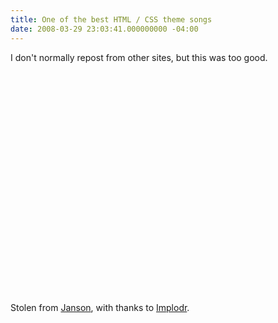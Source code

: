 ```yaml
---
title: One of the best HTML / CSS theme songs
date: 2008-03-29 23:03:41.000000000 -04:00
---
```

I don't normally repost from other sites, but this was too good.

<object width="425" height="355"><param name="movie" value="http://www.youtube.com/v/a0qMe7Z3EYg"></param><param name="wmode" value="transparent"></param><embed src="http://www.youtube.com/v/a0qMe7Z3EYg" type="application/x-shockwave-flash" wmode="transparent" width="425" height="355"></embed></object>

Stolen from [Janson](http://whycurious.tumblr.com/post/30224425), with thanks to [Implodr](http://implodr.tumblr.com/post/30201652).

